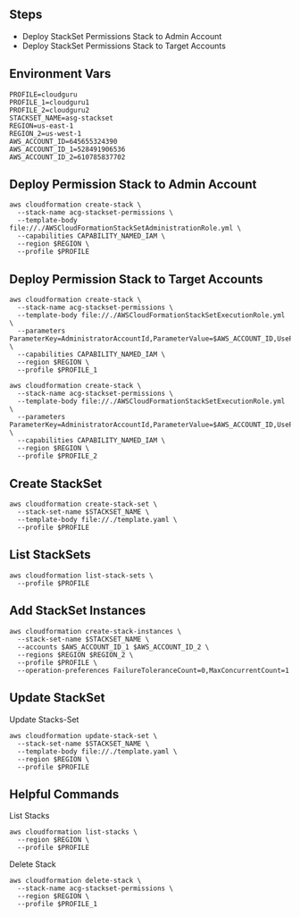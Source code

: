 
## Steps
- Deploy StackSet Permissions Stack to Admin Account 
- Deploy StackSet Permissions Stack to Target Accounts

## Environment Vars
```shell
PROFILE=cloudguru
PROFILE_1=cloudguru1
PROFILE_2=cloudguru2
STACKSET_NAME=asg-stackset
REGION=us-east-1
REGION_2=us-west-1
AWS_ACCOUNT_ID=645655324390
AWS_ACCOUNT_ID_1=528491906536
AWS_ACCOUNT_ID_2=610785837702
```

## Deploy Permission Stack to Admin Account
```shell
aws cloudformation create-stack \
  --stack-name acg-stackset-permissions \
  --template-body file://./AWSCloudFormationStackSetAdministrationRole.yml \
  --capabilities CAPABILITY_NAMED_IAM \
  --region $REGION \
  --profile $PROFILE
```

## Deploy Permission Stack to Target Accounts
```shell
aws cloudformation create-stack \
  --stack-name acg-stackset-permissions \
  --template-body file://./AWSCloudFormationStackSetExecutionRole.yml \
  --parameters ParameterKey=AdministratorAccountId,ParameterValue=$AWS_ACCOUNT_ID,UsePreviousValue=true,ResolvedValue=string \
  --capabilities CAPABILITY_NAMED_IAM \
  --region $REGION \
  --profile $PROFILE_1

aws cloudformation create-stack \
  --stack-name acg-stackset-permissions \
  --template-body file://./AWSCloudFormationStackSetExecutionRole.yml \
  --parameters ParameterKey=AdministratorAccountId,ParameterValue=$AWS_ACCOUNT_ID,UsePreviousValue=true,ResolvedValue=string \
  --capabilities CAPABILITY_NAMED_IAM \
  --region $REGION \
  --profile $PROFILE_2
```

## Create StackSet
```shell
aws cloudformation create-stack-set \
  --stack-set-name $STACKSET_NAME \
  --template-body file://./template.yaml \
  --profile $PROFILE
```

## List StackSets
```shell
aws cloudformation list-stack-sets \
  --profile $PROFILE
```

## Add StackSet Instances
```shell
aws cloudformation create-stack-instances \
  --stack-set-name $STACKSET_NAME \
  --accounts $AWS_ACCOUNT_ID_1 $AWS_ACCOUNT_ID_2 \
  --regions $REGION $REGION_2 \
  --profile $PROFILE \
  --operation-preferences FailureToleranceCount=0,MaxConcurrentCount=1
```

## Update StackSet
Update Stacks-Set
```shell
aws cloudformation update-stack-set \
  --stack-set-name $STACKSET_NAME \
  --template-body file://./template.yaml \
  --region $REGION \
  --profile $PROFILE
```


## Helpful Commands

List Stacks
```shell
aws cloudformation list-stacks \
  --region $REGION \
  --profile $PROFILE
```

Delete Stack
```shell
aws cloudformation delete-stack \
  --stack-name acg-stackset-permissions \
  --region $REGION \
  --profile $PROFILE_1
```
